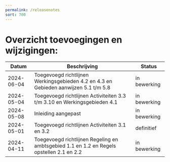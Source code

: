 ```yaml
---
permalink: /releasenotes
sort: 700
---
```


Overzicht toevoegingen en wijzigingen:
===================

| Datum | Beschrijving | Status | 
| --- | --- | --- |
| 2024-06-04 | Toegevoegd richtlijnen Werkingsgebieden 4.2 en 4.3 en Gebieden aanwijzen 5.1 t/m 5.8 | in bewerking |
| 2024-05-04 | Toegevoegd richtlijnen Activiteiten 3.3 t/m 3.10 en Werkingsgebieden 4.1 | in bewerking |
| 2024-05-08 | Inleiding aangepast | in bewerking |
| 2024-05-01 | Toegevoegd richtlijnen Activiteiten 3.1 en 3.2 | definitief |
| 2024-04-11 | Toegevoegd richtlijnen Regeling en ambtsgebied 1.1 en 1.2 en Regels opstellen 2.1 en 2.2 | in bewerking |
